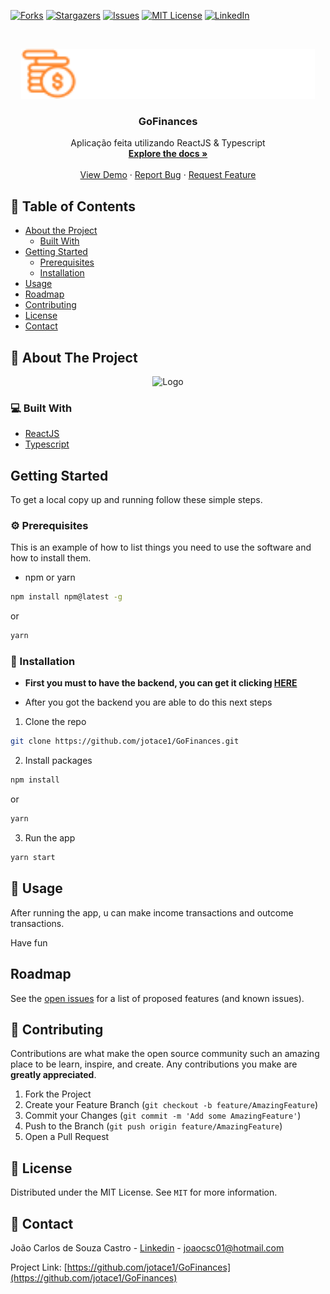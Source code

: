 
[![Forks][forks-shield]][forks-url]
[![Stargazers][stars-shield]][stars-url]
[![Issues][issues-shield]][issues-url]
[![MIT License][license-shield]][license-url]
[![LinkedIn][linkedin-shield]][linkedin-url]



<!-- PROJECT LOGO -->
<br />
<p align="center">
  <a href="https://github.com/jotace1/GoFinances">
    <img src="https://github.com/jotace1/GoFinances/blob/master/src/assets/Logo.png" alt="Logo" height="80" >
  </a>

  <h3 align="center">GoFinances</h3>

  <p align="center">
   Aplicação feita utilizando ReactJS & Typescript
    <br />
    <a href="https://github.com/jotace1/GoFinances"><strong>Explore the docs »</strong></a>
    <br />
    <br />
    <a href="https://github.com/jotace1/GoFinances">View Demo</a>
    ·
    <a href="https://github.com/jotace1/GoFinances/issues">Report Bug</a>
    ·
    <a href="https://github.com/jotace1/GoFinances/issues">Request Feature</a>
  </p>
</p>



<!-- TABLE OF CONTENTS -->
## 📎 Table of Contents

* [About the Project](#about-the-project)
  * [Built With](#built-with)
* [Getting Started](#getting-started)
  * [Prerequisites](#prerequisites)
  * [Installation](#installation)
* [Usage](#usage)
* [Roadmap](#roadmap)
* [Contributing](#contributing)
* [License](#license)
* [Contact](#contact)



<!-- ABOUT THE PROJECT -->
## :mag_right: About The Project
<p align="center">
<img src="src/assets/Capa.png" alt="Logo" width="550" height="350">
</p>



### 💻 Built With

* [ReactJS](https://pt-br.reactjs.org/)
* [Typescript](https://www.typescriptlang.org/)



<!-- GETTING STARTED -->
## Getting Started

To get a local copy up and running follow these simple steps.

### ⚙ Prerequisites

This is an example of how to list things you need to use the software and how to install them.



* npm or yarn
```sh
npm install npm@latest -g
```
or
```sh
yarn
```

### 📙 Installation

* <strong>First you must to have the backend, you can get it clicking <a href="https://github.com/jotace1/desafio-gostack-06">HERE</a></strong>

* After you got the backend you are able to do this next steps

1. Clone the repo
```sh
git clone https://github.com/jotace1/GoFinances.git
```
2. Install packages
```sh
npm install
```
or
```sh
yarn
```
3. Run the app
```sh
yarn start
```


<!-- USAGE EXAMPLES -->
## 🚀 Usage
After running the app, u can make income transactions and outcome transactions.

Have fun


## Roadmap

See the [open issues](https://github.com/jotace1/GoFinances/issues) for a list of proposed features (and known issues).



<!-- CONTRIBUTING -->
## 📙 Contributing

Contributions are what make the open source community such an amazing place to be learn, inspire, and create. Any contributions you make are **greatly appreciated**.

1. Fork the Project
2. Create your Feature Branch (`git checkout -b feature/AmazingFeature`)
3. Commit your Changes (`git commit -m 'Add some AmazingFeature'`)
4. Push to the Branch (`git push origin feature/AmazingFeature`)
5. Open a Pull Request



<!-- LICENSE -->
## 📝 License

Distributed under the MIT License. See `MIT` for more information.



<!-- CONTACT -->
## :calling: Contact

João Carlos de Souza Castro - [Linkedin](https://www.linkedin.com/in/joaocsc/) - joaocsc01@hotmail.com

Project Link: [https://github.com/jotace1/GoFinances](https://github.com/jotace1/GoFinances)




<!-- MARKDOWN LINKS & IMAGES -->
<!-- https://www.markdownguide.org/basic-syntax/#reference-style-links -->
[contributors-shield]: https://img.shields.io/github/contributors/jotace1/GoFinances.svg?style=flat-square
[contributors-url]: https://github.com/jotace1/GoFinances/graphs/contributors
[forks-shield]: https://img.shields.io/github/forks/jotace1/GoFinances.svg?style=flat-square
[forks-url]: https://github.com/jotace1/GoFinances/network/members
[stars-shield]: https://img.shields.io/github/stars/jotace1/GoFinances.svg?style=flat-square
[stars-url]: https://github.com/jotace1/GoFinances/stargazers
[issues-shield]: https://img.shields.io/github/issues/jotace1/GoFinances.svg?style=flat-square
[issues-url]: https://github.com/jotace1/GoFinances/issues
[license-shield]: https://img.shields.io/github/license/jotace1/GoFinances.svg?style=flat-square
[license-url]: https://github.com/jotace1/GoFinances/blob/master/LICENSE
[linkedin-shield]: https://img.shields.io/badge/-LinkedIn-black.svg?style=flat-square&logo=linkedin&colorB=555
[linkedin-url]: https://www.linkedin.com/in/joaocsc/

